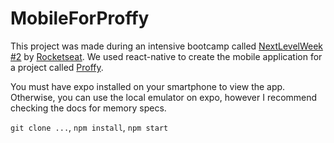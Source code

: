 # MobileForProffy

This project was made during an intensive bootcamp called [NextLevelWeek #2](https://nextlevelweek.com/inscricao/2) by [Rocketseat](https://rocketseat.com.br/). We used react-native to create the mobile application for a project called [Proffy](https://proffys.vercel.app/).

You must have expo installed on your smartphone to view the app. Otherwise, you can use the local emulator on expo, however I recommend checking the docs for memory specs.

`git clone ...`, `npm install`, `npm start`
